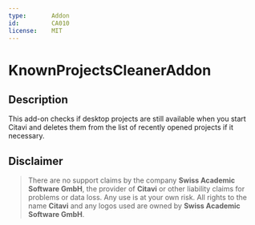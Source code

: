 ```yaml
---
type:       Addon
id:         CA010
license:    MIT
---
```


# KnownProjectsCleanerAddon

## Description

This add-on checks if desktop projects are still available when you start Citavi and deletes them from the list of recently opened projects if it necessary.

## Disclaimer

>There are no support claims by the company **Swiss Academic Software GmbH**, the provider of **Citavi** or other liability claims for problems or data loss. Any use is at your own risk. All rights to the name **Citavi** and any logos used are owned by **Swiss Academic Software GmbH**.
